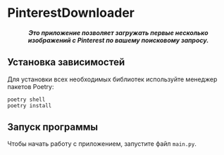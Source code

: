 # PinterestDownloader

<h5 align="center">Это приложение позволяет загружать первые несколько изображений с Pinterest по вашему поисковому
запросу.
<h5/>

## Установка зависимостей

Для установки всех необходимых библиотек используйте менеджер пакетов Poetry:

<code>poetry shell</code><br/>
<code>poetry install</code>

## Запуск программы

Чтобы начать работу с приложением, запустите файл `main.py`.